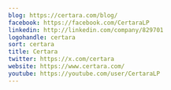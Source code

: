 ```yaml
---
blog: https://certara.com/blog/
facebook: https://facebook.com/CertaraLP
linkedin: http://linkedin.com/company/829701
logohandle: certara
sort: certara
title: Certara
twitter: https://x.com/certara
website: https://www.certara.com/
youtube: https://youtube.com/user/CertaraLP
---
```


